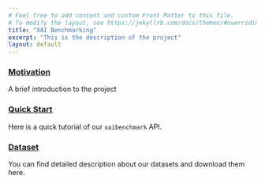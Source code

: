 ```yaml
---
# Feel free to add content and custom Front Matter to this file.
# To modify the layout, see https://jekyllrb.com/docs/themes/#overriding-theme-defaults
title: "XAI Benchmarking"
excerpt: "This is the description of the project"
layout: default
---
```


### [Motivation](/motivation)
A brief introduction to the project

### [Quick Start](/quick_start)
Here is a quick tutorial of our `xaibenchmark` API.

### [Dataset](/dataset)
You can find detailed description about our datasets and download them here.
